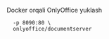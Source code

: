 Docker orqali OnlyOffice yuklash
```sudo docker run -itd --name onlyoffice-document-server \
  -p 8090:80 \
  onlyoffice/documentserver
```
